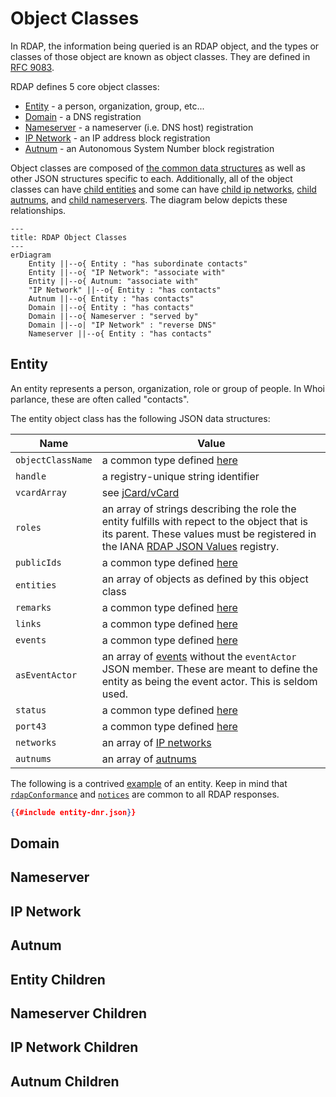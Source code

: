 # Object Classes

In RDAP, the information being queried is an RDAP object, and the types or classes of those object are known
as object classes. They are defined in [RFC 9083](https://datatracker.ietf.org/doc/html/rfc9083).

RDAP defines 5 core object classes:
* [Entity](#entity) - a person, organization, group, etc...
* [Domain](#domain) - a DNS registration
* [Nameserver](#nameserver) - a nameserver (i.e. DNS host) registration
* [IP Network](#ip-network) - an IP address block registration
* [Autnum](#autnum) - an Autonomous System Number block registration

Object classes are composed of [the common data structures](common_data_types.md) as well as
other JSON structures specific to each. Additionally, all of the object classes can have
[child entities](#entity-children) and some can have [child ip networks](#ip-network-children),
[child autnums](#autnum-children), and [child nameservers](#nameserver-children).
The diagram below depicts these relationships.

```mermaid
---
title: RDAP Object Classes
---
erDiagram
    Entity ||--o{ Entity : "has subordinate contacts"
    Entity ||--o{ "IP Network": "associate with"
    Entity ||--o{ Autnum: "associate with"
    "IP Network" ||--o{ Entity : "has contacts"
    Autnum ||--o{ Entity : "has contacts"
    Domain ||--o{ Entity : "has contacts"
    Domain ||--o{ Nameserver : "served by"
    Domain ||--o| "IP Network" : "reverse DNS"
    Nameserver ||--o{ Entity : "has contacts"
```

## Entity

An entity represents a person, organization, role or group of people. In Whoi parlance, these are
often called "contacts".

The entity object class has the following JSON data structures:

| Name            | Value                                                                  |
|-----------------|------------------------------------------------------------------------|
|`objectClassName`|a common type defined [here](common_data_types.md#objectclassname)      |
|`handle`         |a registry-unique string identifier                                     |
|`vcardArray`     |see [jCard/vCard](jcard_and_vcard.md)                                   |
|`roles`          |an array of strings describing the role the entity fulfills with repect to the object that is its parent. These values must be registered in the IANA [RDAP JSON Values](https://www.iana.org/assignments/rdap-json-values/rdap-json-values.xhtml) registry.|
|`publicIds`      |a common type defined [here](common_data_types.md#publicids)            |
|`entities`       |an array of objects as defined by this object class                     |
|`remarks`        |a common type defined [here](common_data_types.md#notices-and-remarks)  |
|`links`          |a common type defined [here](common_data_types.md#links)                |
|`events`         |a common type defined [here](common_data_types.md#events)               |
|`asEventActor`   |an array of [events](common_data_types.md#events) without the `eventActor` JSON member. These are meant to define the entity as being the event actor. This is seldom used.|
|`status`         |a common type defined [here](common_data_types.md#status)               |
|`port43`         |a common type defined [here](common_data_types.md#port43)               |
|`networks`       |an array of [IP networks](#ip_network)                                  |
|`autnums`        |an array of [autnums](#autnum)                                          |

The following is a contrived [example](entity-dnr.json) of an entity. Keep in mind that 
[`rdapConformance`](common_data_types.html#the-rdap-conformance-array) and
[`notices`](common_data_types.html#notices-and-remarks) are common to all
RDAP responses.

```json
{{#include entity-dnr.json}}
```

## Domain

## Nameserver

## IP Network

## Autnum

## Entity Children

## Nameserver Children

## IP Network Children

## Autnum Children
